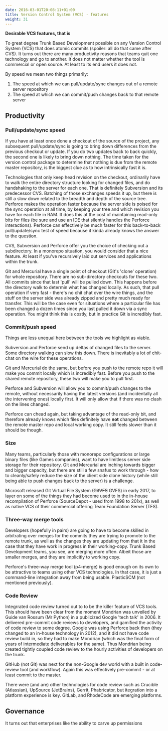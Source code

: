 ```yaml
---
date: 2016-03-01T20:08:11+01:00
title: Version Control System (VCS) - features
weight: 31
---
```


**Desirable VCS features, that is**

To great degree Trunk Based Development possible on any Version Control System (VCS) that does atomic commits (spoiler: all do 
that came after CVS). It turns out there are many 
productivity reasons that teams quit one technology and go to another. It does not matter whether the tool is commercial
or open source. At least to its end users it does not.

By speed we mean two things primarily:

1. The speed at which we can pull/update/sync changes out of a remote server repository
2. The speed at which we can commit/push changes back to that remote server

## Productivity

### Pull/update/sync speed

If you have at least once done a checkout of the source of the project, any subsequent pull/update/sync is going to bring down 
differences from the previous checkout or update.  If you do two updates back to back quickly, the second one is likely to bring 
down nothing.  The time taken for the version control package to determine that nothing is due from the remote master 
repository, is the biggest clue as to how intrinsically fast it is. 

Technologies that only keep head revision on the checkout, ordinarily have to walk the entire directory structure 
looking for changed files, and do handshaking to the server for each one. That is definitely Subversion and its predecessor CVS. 
Batching of those exchanges speeds it up, but there is still a slow down related to the breadth and depth of the source
tree. Perforce makes the operation faster because the server side is poised for the sync operation at all time, by 
keeping your tree and which revision you have for each file in RAM. It does this at the cost of maintaining read-only
bits for files (be sure and use an IDE that silently handles the Perforce interactions). Perforce can effectively be much
faster for this back-to-back pull/update/sync test of speed because it kinda already knows the answer to the question.

CVS, Subversion and Perforce offer you the choice of checking out a subdirectory. In a monorepo situation, you would 
consider that a nice feature. At least if you've recursively laid out services and applications within the trunk.

Git and Mercurial have a single point of checkout (Git's 'clone' operation) for whole repository.  There are no sub-directory checkouts 
for these two. All commits since that 
last 'pull' will be pulled down. This happens before the directory walk to determin what has changed locally. As such, that 
pull operation if very fast - there's no chit chat over the wire things, and the stuff on the server side was already 
zipped and pretty much ready for transfer. This will be the case even for situations where a particular 
file has been changed a dozen times since you last pulled it down via a sync operation.  You might think 
this is costly, but in practice Git is incredibly fast.

### Commit/push speed

Things are less unequal here between the tools we highlight as viable.  

Subversion and Perforce send up deltas of changed files to the server. Some directory walking can slow this down. There 
is inevitably a lot of chit-chat on the wire for these operations. 

Git and Mercurial do the same, but before you push to the remote repo it will make you commit locally which is incredibly 
fast. Before you push to the shared remote repository, these two will make you to pull first.  

Perforce and Subversion will allow you to commit/push changes to the remote, without necessarily having the latest versions (and 
incidentally all the intervening ones) locally first.  It will only allow that if there was no clash on the lines changed.

Perforce can chead again, but taking advantage of the read-only bit, and therefore already knows which files definitely 
have **not** changed between the remote master repo and local working copy. It still feels slower than it should be though.  

### Size

Many teams, particularly those with monorepo configurations or large binary files (like Games companies), want to have 
limitless server side storage for their repository.  Git and Mercurial are inching towards bigger and bigger 
capacity, but there are still a few snafus to work through - how to cleanly/safely reduce the size of the client side clone
history (while still being able to push changes back to the server) is a challenge.

Microsoft released Git Virtual File System (~~GitVFS~~ GVFS) in early 2017, to layer on some of the things they had 
become used to in the in-house recompilation of Perforce (SourceDepot - used from 1998 to 201x), as well as native VCS 
of their commercial offering Team Foundation Server (TFS).

### Three-way merge tools

Developers (hopefully in pairs) are going to have to become skilled in arbitrating over merges for the commits they 
are trying to promote to the remote trunk, as well as the changes they are updating from that it in the case that they 
have work in progress in their working-copy. Trunk Based Development teams, you see, are merging more often. Albeit 
those are smaller merges, and they are implicitly to working copy.

Perforce's three-way merge tool (p4-merge) is good enough on its own to be attractive to teams using other VCS 
technologies. In that case, it is just a command-line integration away from being usable.  PlasticSCM (not mentioned previously).

### Code Review

Integrrated code review turned out to to be the killer feature of VCS tools. This should have been clear from the moment Mondrian
was unveiled by Guide van Rossum (Mr Python) in a publicized Google 'tech talk' in 2006. It delivered pre-commit
code reviews to developers, and gamified the activity of code review to some degree. Google was
using Perforce back then (they changed to an in-house technology in 2012), and it did not have code review build in, so 
they had to make Mondrian (which was the final form of years of intermediate deliverables for the same). Thus
Mondrian being created tightly coupled code review to the hourly activities of developers on the trunk. 

GitHub (not Git) was next for the non-Google dev world with a built in code-review tool (and workflow). Again this was 
effectively pre-commit - or at least commit to the master.

There were (and are) other technologies for code review such as Crucible (Atlassian), UpSource (JetBrains), Gerrit, 
Phabricator, but itegration into a platform experience is key.  GitLab, and RhodeCode are emerging platforms.

## Governance

It turns out that enterprises like the ability to carve up permissions
